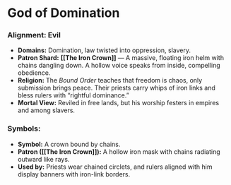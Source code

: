 # God of Domination
### Alignment: Evil

- **Domains:** Domination, law twisted into oppression, slavery.
- **Patron Shard:** **[[The Iron Crown]]** — A massive, floating iron helm with chains dangling down. A hollow voice speaks from inside, compelling obedience.
- **Religion:** The _Bound Order_ teaches that freedom is chaos, only submission brings peace. Their priests carry whips of iron links and bless rulers with “rightful dominance.”
- **Mortal View:** Reviled in free lands, but his worship festers in empires and among slavers.

### Symbols:
- **Symbol:** A crown bound by chains.
- **Patron ([[The Iron Crown]]):** A hollow iron mask with chains radiating outward like rays.
- **Used by:** Priests wear chained circlets, and rulers aligned with him display banners with iron-link borders.